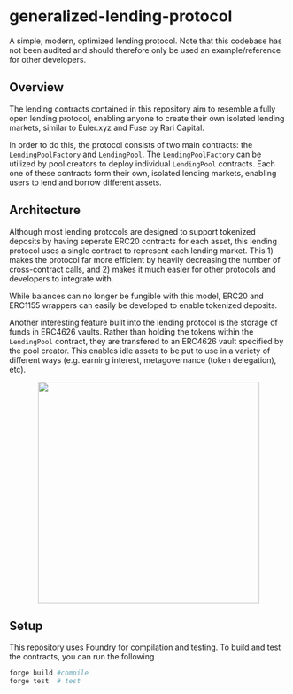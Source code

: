 # generalized-lending-protocol

A simple, modern, optimized lending protocol. Note that this codebase has not been audited and should therefore only be used an example/reference for other developers. 

## Overview

The lending contracts contained in this repository aim to resemble a fully open lending protocol, enabling anyone to create their own isolated lending markets, similar to Euler.xyz and Fuse by Rari Capital. 

In order to do this, the protocol consists of two main contracts: the `LendingPoolFactory` and `LendingPool`. The `LendingPoolFactory` can be utilized by pool creators to deploy individual `LendingPool` contracts. Each one of these contracts form their own, isolated lending markets, enabling users to lend and borrow different assets. 

## Architecture

Although most lending protocols are designed to support tokenized deposits by having seperate ERC20 contracts for each asset, this lending protocol uses a single contract to represent each lending market. This 1) makes the protocol far more efficient by heavily decreasing the number of cross-contract calls, and 2) makes it much easier for other protocols and developers to integrate with.

While balances can no longer be fungible with this model, ERC20 and ERC1155 wrappers can easily be developed to enable tokenized deposits. 

Another interesting feature built into the lending protocol is the storage of funds in ERC4626 vaults. Rather than holding the tokens within the `LendingPool` contract, they are transfered to an ERC4626 vault specified by the pool creator. This enables idle assets to be put to use in a variety of different ways (e.g. earning interest, metagovernance (token delegation), etc).

<p align="center">
  <img src="https://i.imgur.com/FugCHSU.png" width="400px" />
</p>

## Setup

This repository uses Foundry for compilation and testing. To build and test the contracts, you can run the following

```sh
forge build #compile
forge test  # test
```